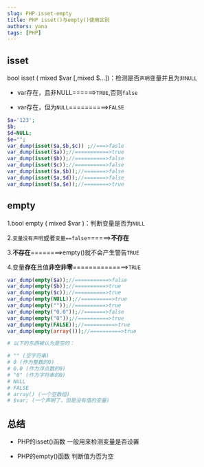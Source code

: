 ```yaml
---
slug: PHP-isset-empty
title: PHP isset()与empty()使用区别
authors: yana
tags: [PHP]
---
```


## isset

bool isset ( mixed $var [,mixed $...])：检测是否`声明`变量并且为`非NULL`

- var存在，且非NULL======>`TRUE`,否则`false`

- var存在，但为`NULL`==========>`FALSE`

```php
$a='123';
$b;
$d=NULL;
$e="";
var_dump(isset($a,$b,$c)) ;//===>fasle
var_dump(isset($a));//===========>true
var_dump(isset($b));//==========>false
var_dump(isset($c));//==========>false
var_dump(isset($a,$b));//=======>false
var_dump(isset($a,$d));//=======>false
var_dump(isset($a,$e));//========>true
```

## empty

1.bool empty ( mixed $var )：判断变量是否为`NULL`

2.`变量没有声明`或者`变量==false`======>**不存在**

3.**不存在**========>empty()就不会产生警告`TRUE`

4.变量**存在**且值**非空非零**==============>`TRUE`

```php
var_dump(empty($a));//===========>false
var_dump(empty($b));//==========>true
var_dump(empty($c));//==========>true
var_dump(empty(NULL));//==========>true
var_dump(empty(""));//==========>true
var_dump(empty("0.0"));//=======>false
var_dump(empty("0"));//==========>true
var_dump(empty(FALSE));//==========>true
var_dump(empty(array()));//==========>true
```

```bash
# 以下的东西被认为是空的：

# "" (空字符串)
# 0 (作为整数的0)
# 0.0 (作为浮点数的0)
# "0" (作为字符串的0)
# NULL
# FALSE
# array() (一个空数组)
# $var; (一个声明了，但是没有值的变量)
```

## 总结

- PHP的isset()函数 一般用来检测变量是否设置  

- PHP的empty()函数 判断值为否为空
